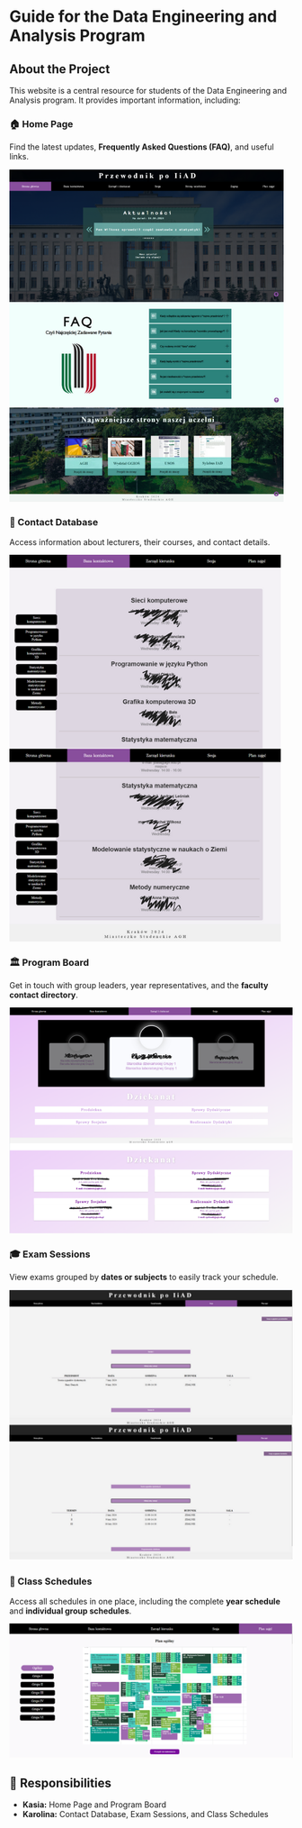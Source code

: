# Guide for the Data Engineering and Analysis Program

## About the Project

This website is a central resource for students of the Data Engineering and Analysis program. It provides important information, including:

### 🏠 Home Page
Find the latest updates, **Frequently Asked Questions (FAQ)**, and useful links.

![Home Page](Podglad/strona_glowna.png)

### 📇 Contact Database
Access information about lecturers, their courses, and contact details.

![Contact Database](Podglad/baza_kontaktowa.png)

### 🏛 Program Board
Get in touch with group leaders, year representatives, and the **faculty contact directory**.

![Administration](Podglad/dziekanat.png)

### 🎓 Exam Sessions
View exams grouped by **dates or subjects** to easily track your schedule.

![Exam Sessions](Podglad/sesja.png)

### 📅 Class Schedules
Access all schedules in one place, including the complete **year schedule** and **individual group schedules**.

![Class Schedules](Podglad/plan.png)



## 🔹 Responsibilities
- **Kasia:** Home Page and Program Board
- **Karolina:** Contact Database, Exam Sessions, and Class Schedules

